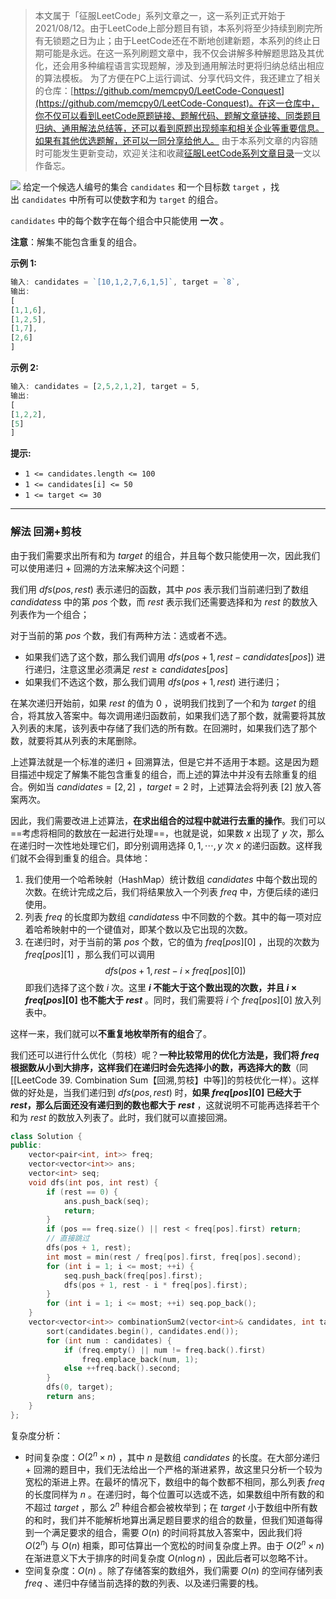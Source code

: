 > 本文属于「征服LeetCode」系列文章之一，这一系列正式开始于2021/08/12。由于LeetCode上部分题目有锁，本系列将至少持续到刷完所有无锁题之日为止；由于LeetCode还在不断地创建新题，本系列的终止日期可能是永远。在这一系列刷题文章中，我不仅会讲解多种解题思路及其优化，还会用多种编程语言实现题解，涉及到通用解法时更将归纳总结出相应的算法模板。
> <b></b>
> 为了方便在PC上运行调试、分享代码文件，我还建立了相关的仓库：[https://github.com/memcpy0/LeetCode-Conquest](https://github.com/memcpy0/LeetCode-Conquest)。在这一仓库中，你不仅可以看到LeetCode原题链接、题解代码、题解文章链接、同类题目归纳、通用解法总结等，还可以看到原题出现频率和相关企业等重要信息。如果有其他优选题解，还可以一同分享给他人。
> <b></b>
> 由于本系列文章的内容随时可能发生更新变动，欢迎关注和收藏[征服LeetCode系列文章目录](https://memcpy0.blog.csdn.net/article/details/119656559)一文以作备忘。

![](https://image-1307616428.cos.ap-beijing.myqcloud.com/Obsidian/202310091400156.png)
给定一个候选人编号的集合 `candidates` 和一个目标数 `target` ，找出 `candidates` 中所有可以使数字和为 `target` 的组合。

`candidates` 中的每个数字在每个组合中只能使用 **一次** 。

**注意**：解集不能包含重复的组合。 

**示例 1:**
```js
输入: candidates = `[10,1,2,7,6,1,5]`, target = `8`,
输出:
[
[1,1,6],
[1,2,5],
[1,7],
[2,6]
]
```
**示例 2:**
```js
输入: candidates = [2,5,2,1,2], target = 5,
输出:
[
[1,2,2],
[5]
]
```
**提示:**
- `1 <= candidates.length <= 100`
- `1 <= candidates[i] <= 50`
- `1 <= target <= 30`

---
### 解法 回溯+剪枝
由于我们需要求出所有和为 $target$ 的组合，并且每个数只能使用一次，因此我们可以使用递归 + 回溯的方法来解决这个问题：

我们用 $dfs(pos,rest)$ 表示递归的函数，其中 $pos$ 表示我们当前递归到了数组 $candidates$s 中的第 $pos$ 个数，而 $rest$ 表示我们还需要选择和为 $rest$ 的数放入列表作为一个组合；

对于当前的第 $pos$ 个数，我们有两种方法：选或者不选。
- 如果我们选了这个数，那么我们调用 $dfs(pos+1,rest−candidates[pos])$ 进行递归，注意这里必须满足 $rest≥candidates[pos]$ 
- 如果我们不选这个数，那么我们调用 $dfs(pos+1,rest)$ 进行递归；

在某次递归开始前，如果 $rest$ 的值为 $0$ ，说明我们找到了一个和为 $target$ 的组合，将其放入答案中。每次调用递归函数前，如果我们选了那个数，就需要将其放入列表的末尾，该列表中存储了我们选的所有数。在回溯时，如果我们选了那个数，就要将其从列表的末尾删除。

上述算法就是一个标准的递归 + 回溯算法，但是它并不适用于本题。这是因为题目描述中规定了解集不能包含重复的组合，而上述的算法中并没有去除重复的组合。例如当 $candidates=[2,2]$ ，$target=2$ 时，上述算法会将列表 $[2]$ 放入答案两次。

因此，我们需要改进上述算法，**在求出组合的过程中就进行去重的操作**。我们可以==考虑将相同的数放在一起进行处理==，也就是说，如果数 $x$ 出现了 $y$ 次，那么在递归时一次性地处理它们，即分别调用选择 $0,1,⋯ ,y$  次 $x$ 的递归函数。这样我们就不会得到重复的组合。具体地：
1. 我们使用一个哈希映射（HashMap）统计数组 $candidates$ 中每个数出现的次数。在统计完成之后，我们将结果放入一个列表 $freq$ 中，方便后续的递归使用。
2. 列表 $freq$ 的长度即为数组 $candidates$s 中不同数的个数。其中的每一项对应着哈希映射中的一个键值对，即某个数以及它出现的次数。
3. 在递归时，对于当前的第 $pos$ 个数，它的值为 $freq[pos][0]$ ，出现的次数为 $freq[pos][1]$ ，那么我们可以调用
$$\textit{dfs}(\textit{pos} + 1, \textit{rest} - i \times \textit{freq}[\textit{pos}][0])$$
    即我们选择了这个数 $i$ 次。这里 **$i$ 不能大于这个数出现的次数，并且 $i \times \textit{freq}[\textit{pos}][0]$ 也不能大于 $\textit{rest}$** 。同时，我们需要将 $i$ 个 $\textit{freq}[\textit{pos}][0]$ 放入列表中。
    
这样一来，我们就可以**不重复地枚举所有的组合**了。

我们还可以进行什么优化（剪枝）呢？**一种比较常用的优化方法是，我们将 $freq$ 根据数从小到大排序，这样我们在递归时会先选择小的数，再选择大的数**（同[[LeetCode 39. Combination Sum【回溯,剪枝】中等]]的剪枝优化一样）。这样做的好处是，当我们递归到 $dfs(pos,rest)$ 时，**如果 $freq[pos][0]$ 已经大于 $rest$，那么后面还没有递归到的数也都大于 $rest$** ，这就说明不可能再选择若干个和为 $rest$ 的数放入列表了。此时，我们就可以直接回溯。
```cpp
class Solution {
public:
    vector<pair<int, int>> freq;
    vector<vector<int>> ans;
    vector<int> seq;
    void dfs(int pos, int rest) {
        if (rest == 0) {
            ans.push_back(seq);
            return;
        }
        if (pos == freq.size() || rest < freq[pos].first) return;
        // 直接跳过
        dfs(pos + 1, rest);
        int most = min(rest / freq[pos].first, freq[pos].second);
        for (int i = 1; i <= most; ++i) {
            seq.push_back(freq[pos].first);
            dfs(pos + 1, rest - i * freq[pos].first);
        }
        for (int i = 1; i <= most; ++i) seq.pop_back();
    }
    vector<vector<int>> combinationSum2(vector<int>& candidates, int target) {
        sort(candidates.begin(), candidates.end());
        for (int num : candidates) {
            if (freq.empty() || num != freq.back().first)
                freq.emplace_back(num, 1);
            else ++freq.back().second;
        }
        dfs(0, target);
        return ans;
    }
};
```
复杂度分析：
- 时间复杂度：$O(2^n \times n)$ ，其中 $n$ 是数组 $candidates$ 的长度。在大部分递归 + 回溯的题目中，我们无法给出一个严格的渐进紧界，故这里只分析一个较为宽松的渐进上界。在最坏的情况下，数组中的每个数都不相同，那么列表 $freq$ 的长度同样为 $n$ 。在递归时，每个位置可以选或不选，如果数组中所有数的和不超过 $target$ ，那么 $2^n$ 种组合都会被枚举到；在 $target$ 小于数组中所有数的和时，我们并不能解析地算出满足题目要求的组合的数量，但我们知道每得到一个满足要求的组合，需要 $O(n)$ 的时间将其放入答案中，因此我们将 $O(2^n)$ 与 $O(n)$ 相乘，即可估算出一个宽松的时间复杂度上界。由于 $O(2^n \times n)$ 在渐进意义下大于排序的时间复杂度 $O(n \log n)$ ，因此后者可以忽略不计。
- 空间复杂度：$O(n)$ 。除了存储答案的数组外，我们需要 $O(n)$ 的空间存储列表 $freq$ 、递归中存储当前选择的数的列表、以及递归需要的栈。
